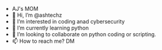- AJ's MOM 
- 👋 Hi, I’m @ashtechz
- 👀 I’m interested in coding anad cybersecurity
- 🌱 I’m currently learning python
- 💞️ I’m looking to collaborate on python coding or scripting.
- 📫 How to reach me? DM


<!---
ashtechz/ashtechz is a ✨ special ✨ repository because its `README.md` (this file) appears on your GitHub profile.
You can click the Preview link to take a look at your changes.
--->

